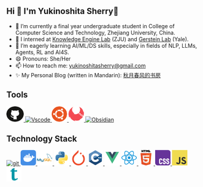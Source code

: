 ## Hi 👋  I'm Yukinoshita Sherry🌙 
- 🔭 I’m currently a final year undergraduate student in College of Computer Science and Technology, Zhejiang University, China.
- 📖 I interned at <a href="https://github.com/zjunlp">Knowledge Engine Lab</a> (ZJU) and <a href="https://github.com/gersteinlab">Gerstein Lab</a> (Yale).
- 🌱 I’m eagerly learning AI/ML/DS skills, especially in fields of NLP, LLMs, Agents, RL and AI4S.
- 😄 Pronouns: She/Her
- 📫 How to reach me: yukinoshitasherry@gmail.com
- ✨ My Personal Blog (written in Mandarin): <a href="https://yukinoshitasherry.github.io" target="blank"> 秋月春风的书房 </a>

## Tools
<a href="https://github.com" target="blank"> <img src="https://raw.githubusercontent.com/YukinoshitaSherry/qycf_picbed/main/img/githubb.png" alt="Github" width="45" height="40"/> </a> 
<a href="https://code.visualstudio.com/" target="blank"> <img src="https://cdn.jsdelivr.net/gh/devicons/devicon/icons/vscode/vscode-original.svg" alt="Vscode" width="40" height="40"/> </a> 
<a href="https://ubuntu.com/" target="blank"> <img src="https://raw.githubusercontent.com/YukinoshitaSherry/qycf_picbed/main/img/ubuntu_.png" alt="Ubuntu" width="40" height="40"/> </a> 
<a href="https://apifox.com/" target="blank"> <img src="https://raw.githubusercontent.com/YukinoshitaSherry/qycf_picbed/main/img/apifox.png" alt="Apifox" width="40" height="40"/> </a> 
<a href="https://obsidian.md/" target="_blank"> <img src="https://obsidian.md/favicon.ico" alt="Obsidian" width="40" height="40"/> </a> 

## Technology Stack
<a href="https://git-scm.com/" target="_blank" rel="noreferrer"> <img src="https://www.vectorlogo.zone/logos/git-scm/git-scm-icon.svg" alt="git" width="40" height="40"/> </a>
<a href="https://www.docker.com/" target="blank" > <img src="https://raw.githubusercontent.com/YukinoshitaSherry/qycf_picbed/main/img/Docker.png" alt="Docker" width="40" height="40"/> </a> 
<a href="https://www.mysql.com/" target="_blank" rel="noreferrer"> <img src="https://raw.githubusercontent.com/devicons/devicon/master/icons/mysql/mysql-original-wordmark.svg" alt="mysql" width="40" height="40"/> </a> 
<a href="https://www.python.org" target="_blank" rel="noreferrer"> <img src="https://raw.githubusercontent.com/devicons/devicon/master/icons/python/python-original.svg" alt="python" width="40" height="40"/> </a>
<a href="https://pytorch.org/" target="_blank" rel="noreferrer"> <img src="https://raw.githubusercontent.com/YukinoshitaSherry/qycf_picbed/main/img/pytorch_.png" alt="pytorch" width="40" height="40"/> </a>
<a href="https://isocpp.org/" target="_blank" rel="noreferrer"> <img src="https://raw.githubusercontent.com/github/explore/80688e429a7d4ef2fca1e82350fe8e3517d3494d/topics/cpp/cpp.png" alt="cpp" width="40" height="40"/> </a> 
<a href="https://cn.vuejs.org/" target="_blank" rel="noreferrer"> <img src="https://raw.githubusercontent.com/YukinoshitaSherry/qycf_picbed/main/img/Vue.png" alt="vue" width="40" height="40"/> </a> 
<a href="https://react.dev/" target="_blank" rel="noreferrer"> <img src="https://raw.githubusercontent.com/YukinoshitaSherry/qycf_picbed/main/img/react.png" alt="react" width="40" height="40"/> </a> 
<a href="https://html.spec.whatwg.org/multipage/" target="_blank" rel="noreferrer"> <img src="https://raw.githubusercontent.com/github/explore/80688e429a7d4ef2fca1e82350fe8e3517d3494d/topics/html/html.png" alt="html" width="40" height="40"/> </a> 
<a href="https://www.w3.org/Style/CSS/Overview.en.html" target="_blank" rel="noreferrer"> <img src="https://raw.githubusercontent.com/github/explore/80688e429a7d4ef2fca1e82350fe8e3517d3494d/topics/css/css.png" alt="css" width="40" height="40"/> </a> 
<a href="https://www.w3schools.com/Js/" target="_blank" rel="noreferrer"> <img src="https://raw.githubusercontent.com/github/explore/80688e429a7d4ef2fca1e82350fe8e3517d3494d/topics/javascript/javascript.png" alt="javascript" width="40" height="40"/> </a> 
<a href="https://typst.app/" target="_blank" rel="noreferrer"> <img src="https://raw.githubusercontent.com/YukinoshitaSherry/qycf_picbed/main/img/typst.png" alt="typst" width="40" height="40"/> </a> 


<!--
a ✨ _special_ ✨ repository because its `README.md` (this file) appears on your GitHub profile.

Here are some ideas to get you started:

- 🔭 I’m currently working on ...
- 🌱 I’m currently learning ...
- 👯 I’m looking to collaborate on ...
- 🤔 I’m looking for help with ...
- 💬 Ask me about ...
- 📫 How to reach me: ...
- 😄 Pronouns: ...
- ⚡ Fun fact: ...
-->
